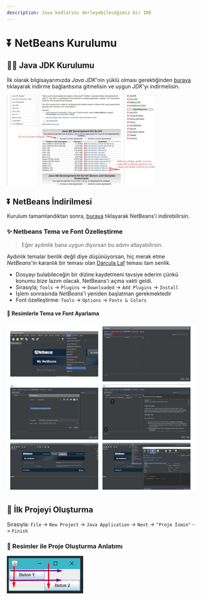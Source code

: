 ```yaml
---
description: Java kodlarını derleyebileceğimiz bir IDE
---
```


# ⏬ NetBeans Kurulumu

## 👨‍🔧 Java JDK Kurulumu

İlk olarak bilgisayarımızda _Java JDK_'nin yüklü olması gerektiğinden [buraya](https://www.oracle.com/technetwork/java/javase/downloads/jdk8-downloads-2133151.html) tıklayarak indirme bağlantısına gitmelisin ve uygun _JDK_'yı indirmelisin.

![](../.gitbook/assets/image%20%286%29.png)

## ⏬ NetBeans İndirilmesi

Kurulum tamamlandıktan sonra, [buraya](https://netbeans.org/downloads/start.html?platform=windows&lang=en&option=javase) tıklayarak NetBeans'i indirebilirsin.

### ✨ Netbeans Tema ve Font Özelleştirme

> Eğer aydınlık bana uygun diyorsan bu adımı atlayabilirsin.

Aydınlık temalar benlik değil diye düşünüyorsan, hiç merak etme _NetBeans_'in karanlık bir teması olan [Darcula Laf](http://plugins.netbeans.org/download/plugin/9293) teması tam senlik.

* Dosyayı bulabileceğin bir dizine kaydetmeni tavsiye ederim çünkü konumu bize lazım olacak. NetBeans'i açma vakti geldi.
* Sırasıyla; `Tools` -&gt; `Plugins` -&gt; `Downloaded` -&gt; `Add Plugins` -&gt; `Install`
* İşlem sonrasında _NetBeans_'i yeniden başlatman gerekmektedir
* Font özelleştirme: `Tools` -&gt; `Options` -&gt; `Fonts & Colors`

#### 🔨 Resimlerle Tema ve Font Ayarlama

![](../.gitbook/assets/image%20%285%29.png)

## 🚀 İlk Projeyi Oluşturma

Sırasıyla: `File` -&gt; `New Project` -&gt; `Java Application` -&gt; `Next` -&gt; `"Proje İsmin"` -&gt; `Finish`

### 🎴 Resimler ile Proje Oluşturma Anlatımı

![](../.gitbook/assets/image%20%2810%29.png)

